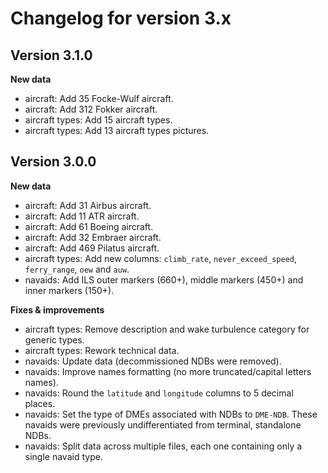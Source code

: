 # Changelog for version 3.x

## Version 3.1.0

**New data**

- aircraft: Add 35 Focke-Wulf aircraft.
- aircraft: Add 312 Fokker aircraft.
- aircraft types: Add 15 aircraft types.
- aircraft types: Add 13 aircraft types pictures.

## Version 3.0.0

**New data**

- aircraft: Add 31 Airbus aircraft.
- aircraft: Add 11 ATR aircraft.
- aircraft: Add 61 Boeing aircraft.
- aircraft: Add 32 Embraer aircraft.
- aircraft: Add 469 Pilatus aircraft.
- aircraft types: Add new columns: `climb_rate`, `never_exceed_speed`, `ferry_range`, `oew` and `auw`.
- navaids: Add ILS outer markers (660+), middle markers (450+) and inner markers (150+).

**Fixes & improvements**

- aircraft types: Remove description and wake turbulence category for generic types.
- aircraft types: Rework technical data.
- navaids: Update data (decommissioned NDBs were removed).
- navaids: Improve names formatting (no more truncated/capital letters names).
- navaids: Round the `latitude` and `longitude` columns to 5 decimal places.
- navaids: Set the type of DMEs associated with NDBs to `DME-NDB`. These navaids were previously undifferentiated from terminal, standalone NDBs. 
- navaids: Split data across multiple files, each one containing only a single navaid type.
